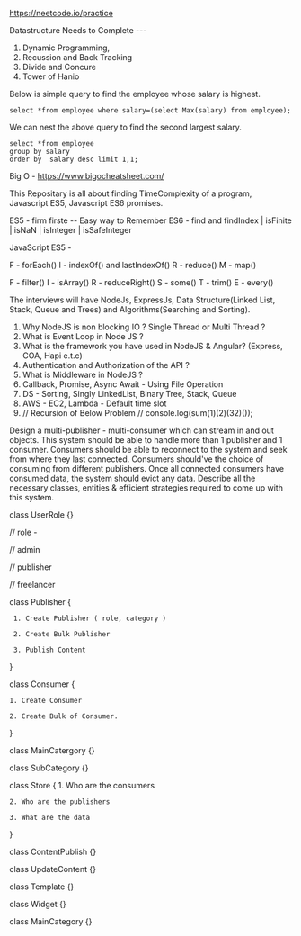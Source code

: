 https://neetcode.io/practice

Datastructure Needs to Complete ---

1. Dynamic Programming,
2. Recussion and Back Tracking
3. Divide and Concure
4. Tower of Hanio


Below is simple query to find the employee whose salary is highest. 

    select *from employee where salary=(select Max(salary) from employee);

We can nest the above query to find the second largest salary. 

    select *from employee 
    group by salary 
    order by  salary desc limit 1,1;


Big O - https://www.bigocheatsheet.com/


This Repositary is all about finding TimeComplexity of a program, Javascript ES5, Javascript ES6 promises.


ES5 - firm firste -- Easy way to Remember
ES6 - find and findIndex | isFinite | isNaN | isInteger | isSafeInteger


JavaScript ES5 - 

F - forEach()
I - indexOf() and lastIndexOf()
R - reduce()
M - map()

F - filter()
I - isArray()
R - reduceRight()
S - some()
T - trim()
E - every()

The interviews will have NodeJs, ExpressJs, Data Structure(Linked List, Stack, Queue and Trees) and Algorithms(Searching and Sorting).

1. Why NodeJS is non blocking IO ? Single Thread or Multi Thread ?
2. What is Event Loop in Node JS ?
3. What is the framework you have used in NodeJS & Angular? (Express, COA, Hapi e.t.c)
4. Authentication and Authorization of the API ?
5. What is Middleware in NodeJS ?
6. Callback, Promise, Async Await - Using File Operation
7. DS - Sorting, Singly LinkedList, Binary Tree, Stack, Queue
8. AWS - EC2, Lambda - Default time slot
9. // Recursion of Below Problem // console.log(sum(1)(2)(32)());


Design a multi-publisher - multi-consumer which can stream in and out objects. This system should be able to handle more than 1 publisher and 1 consumer. Consumers should be able to reconnect to the system and seek from where they last connected. Consumers should've the choice of consuming from different publishers. Once all connected consumers have consumed data, the system should evict any data. Describe all the necessary classes, entities & efficient strategies required to come up with this system.﻿


class UserRole {}



// role - 

// admin 

// publisher

// freelancer 



class Publisher {

     1. Create Publisher ( role, category )

     2. Create Bulk Publisher

     3. Publish Content 

}



class Consumer {

    1. Create Consumer

    2. Create Bulk of Consumer.

}



class MainCatergory {}

class SubCategory {}





class Store {
    1. Who are the consumers 

    2. Who are the publishers

    3. What are the data
}

class ContentPublish {}

class UpdateContent {}

class Template {}

class Widget {}

class MainCategory {}

